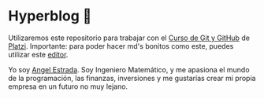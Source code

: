 # Hyperblog :blue_heart:

Utilizaremos este repositorio para trabajar con el [Curso de Git y GitHub](https://platzi.com/cursos/git-github/ "Curso de Git y GitHub") de [Platzi](https://platzi.com/ "Platzi").
Importante: para poder hacer md's bonitos como este, puedes
utilizar este [editor](https://pandao.github.io/editor.md/en.html "editor").

Yo soy [Angel Estrada](https://www.linkedin.com/in/angel-armando-estrada-engallo-6a9639169/ "Angel Estrada").
Soy Ingeniero Matemático, y me apasiona el mundo de la programación, las finanzas, inversiones y me gustarías crear mi propia empresa en un futuro no muy lejano.
